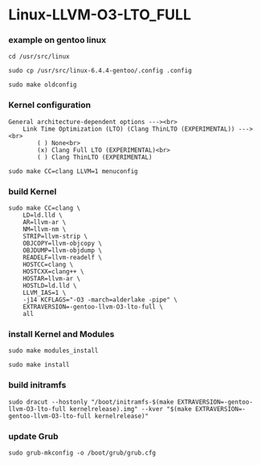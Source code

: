 # Linux-LLVM-O3-LTO_FULL

### example on gentoo linux

```
cd /usr/src/linux
```

```
sudo cp /usr/src/linux-6.4.4-gentoo/.config .config
```

```
sudo make oldconfig
```

### Kernel configuration
```
General architecture-dependent options ---><br>
    Link Time Optimization (LTO) (Clang ThinLTO (EXPERIMENTAL)) ---><br>
        ( ) None<br>
        (x) Clang Full LTO (EXPERIMENTAL)<br>
        ( ) Clang ThinLTO (EXPERIMENTAL)
```   
```
sudo make CC=clang LLVM=1 menuconfig
```

### build Kernel
```
sudo make CC=clang \
    LD=ld.lld \
    AR=llvm-ar \
    NM=llvm-nm \
    STRIP=llvm-strip \
    OBJCOPY=llvm-objcopy \
    OBJDUMP=llvm-objdump \
    READELF=llvm-readelf \
    HOSTCC=clang \
    HOSTCXX=clang++ \
    HOSTAR=llvm-ar \
    HOSTLD=ld.lld \
    LLVM_IAS=1 \
    -j14 KCFLAGS="-O3 -march=alderlake -pipe" \
    EXTRAVERSION=-gentoo-llvm-O3-lto-full \
    all
```

### install Kernel and Modules
```
sudo make modules_install
```
```
sudo make install
```

### build initramfs
```
sudo dracut --hostonly "/boot/initramfs-$(make EXTRAVERSION=-gentoo-llvm-O3-lto-full kernelrelease).img" --kver "$(make EXTRAVERSION=-gentoo-llvm-O3-lto-full kernelrelease)"
```

### update Grub
```
sudo grub-mkconfig -o /boot/grub/grub.cfg
```
